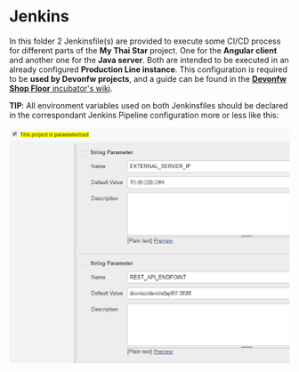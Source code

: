 # Jenkins

In this folder 2 Jenkinsfile(s) are provided to execute some CI/CD process for different parts of the **My Thai Star** project. One for the **Angular client** and another one for the **Java server**. Both are intended to be executed in an already configured **Production Line instance**. This configuration is required to be **used by Devonfw projects**, and a guide can be found in the [**Devonfw Shop Floor** incubator's wiki](https://github.com/devonfw/devonfw-shop-floor/wiki/devonfw-shop-floor-4-production-line-environment).

**TIP**: All environment variables used on both Jenkinsfiles should be declared in the correspondant Jenkins Pipeline configuration more or less like this:

![](./jenkins-pipelines-params.png)